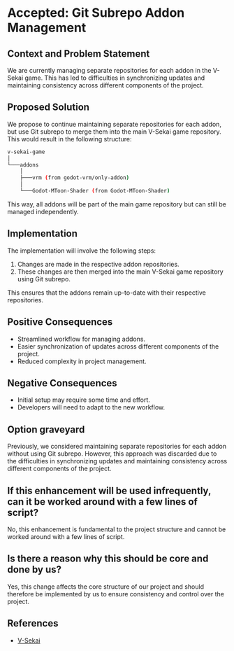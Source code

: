 # Accepted: Git Subrepo Addon Management

## Context and Problem Statement

We are currently managing separate repositories for each addon in the V-Sekai game. This has led to difficulties in synchronizing updates and maintaining consistency across different components of the project.

## Proposed Solution

We propose to continue maintaining separate repositories for each addon, but use Git subrepo to merge them into the main V-Sekai game repository. This would result in the following structure:

```bash
v-sekai-game
│
└───addons
    │
    ├───vrm (from godot-vrm/only-addon)
    │
    └───Godot-MToon-Shader (from Godot-MToon-Shader)
```

This way, all addons will be part of the main game repository but can still be managed independently.

## Implementation

The implementation will involve the following steps:

1. Changes are made in the respective addon repositories.
2. These changes are then merged into the main V-Sekai game repository using Git subrepo.

This ensures that the addons remain up-to-date with their respective repositories.

## Positive Consequences

- Streamlined workflow for managing addons.
- Easier synchronization of updates across different components of the project.
- Reduced complexity in project management.

## Negative Consequences

- Initial setup may require some time and effort.
- Developers will need to adapt to the new workflow.

## Option graveyard

Previously, we considered maintaining separate repositories for each addon without using Git subrepo. However, this approach was discarded due to the difficulties in synchronizing updates and maintaining consistency across different components of the project.

## If this enhancement will be used infrequently, can it be worked around with a few lines of script?

No, this enhancement is fundamental to the project structure and cannot be worked around with a few lines of script.

## Is there a reason why this should be core and done by us?

Yes, this change affects the core structure of our project and should therefore be implemented by us to ensure consistency and control over the project.

## References

- [V-Sekai](https://v-sekai.org/)
